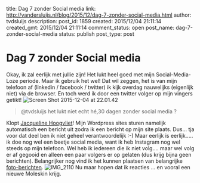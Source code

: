 title: Dag 7 zonder Social media
link: http://vandersluijs.nl/blog/2015/12/dag-7-zonder-social-media.html
author: tvdsluijs
description: 
post_id: 1859
created: 2015/12/04 21:11:14
created_gmt: 2015/12/04 21:11:14
comment_status: open
post_name: dag-7-zonder-social-media
status: publish
post_type: post

# Dag 7 zonder Social media

Okay, ik zal eerlijk met jullie zijn! Het lukt heel goed met mijn Social-Media-Loze periode. Maar ik gebruik het wel! Dat wil zeggen, het is van mijn telefoon af (linkedin / facebook / twitter) ik kijk overdag nauwelijks (eigenlijk niet) via de browser. En toch werd ik door een twitter volger op mijn vingers getikt! ![Screen Shot 2015-12-04 at 22.01.42](/wp-content/uploads/2015/12/Screen-Shot-2015-12-04-at-22.01.42-1024x669.png)

> @tvdsluijs het lukt niet echt hé,30 dagen zonder social media ?

Klopt [Jacqueline Hoogvliet](https://twitter.com/JacHoogvliet)! Mijn Wordpress sites sturen namelijk automatisch een bericht uit zodra ik een bericht op mijn site plaats. Dus... tja voor dat deel ben ik niet geheel verantwoordelijk :-) Maar eerlijk is eerlijk..... ik doe nog wel een beetje social media, want ik heb Instagram nog wel steeds op mijn telefoon. Wel heb ik iedereen die ik niet volg.... maar wel volg er af gegooid en alleen een paar volgers er op gelaten (dus krijg bijna geen berichten). Belangrijker nog vind ik het kunnen plaatsen van belangrijke [foto-berichten](https://www.instagram.com/p/-3hVrkSpF3/). ![IMG_2110](/wp-content/uploads/2015/12/IMG_2110-1024x1024.jpg) Nu maar hopen dat ik reacties ... en vooral een nieuwe Moleskin krijg.